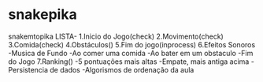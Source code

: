 # snakepika
snakemtopika
LISTA-
1.Inicio do Jogo(check)
2.Movimento(check)
3.Comida(check)
4.Obstáculos()
5.Fim do jogo(inprocess)
6.Efeitos Sonoros
-Musica de Fundo
-Ao comer uma comida
-Ao bater em um obstaculo
-Fim do Jogo
7.Ranking()
-5 pontuações mais altas
-Empate, mais antiga acima
-Persistencia de dados
-Algorismos de ordenação da aula
